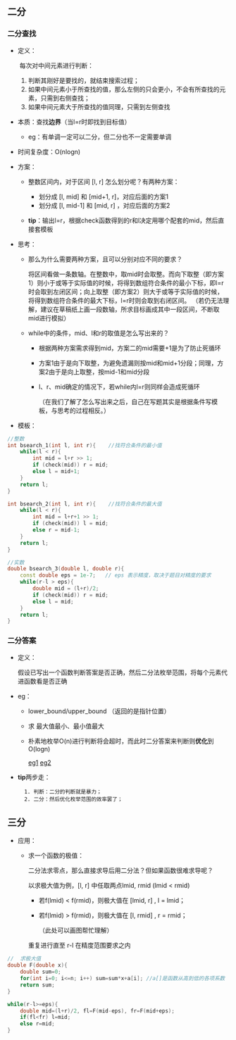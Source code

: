 ## 二分

### 二分查找

- 定义：

    ​	每次对中间元素进行判断：

    1. 判断其刚好是要找的，就结束搜索过程；
    2. 如果中间元素小于所查找的值，那么左侧的只会更小，不会有所查找的元素，只需到右侧查找；
    3. 如果中间元素大于所查找的值同理，只需到左侧查找

- 本质：查找**边界**（当l=r时即找到目标值）

    - eg：有单调一定可以二分，但二分也不一定需要单调

- 时间复杂度：O(nlogn)

- 方案：

    - 整数区间内，对于区间 [l, r] 怎么划分呢？有两种方案：

        - 划分成 [l, mid] 和 [mid+1, r]，对应后面的方案1
        - 划分成 [l, mid-1] 和 [mid, r] ，对应后面的方案2

    - **tip**：输出l=r，根据check函数得到的r和l决定用哪个配套的mid，然后直接套模板

- 思考：

    - 那么为什么需要两种方案，且可以分别对应不同的要求？

        将区间看做一条数轴。在整数中，取mid时会取整。而向下取整（即方案1）则小于或等于实际值的时候，将得到数组符合条件的最小下标，即l=r时会取到左闭区间；向上取整（即方案2）则大于或等于实际值的时候，将得到数组符合条件的最大下标，l=r时则会取到右闭区间。
        （若仍无法理解，建议在草稿纸上画一段数轴，所求目标画成其中一段区间，不断取mid进行模拟）

    - while中的条件，mid、l和r的取值是怎么写出来的？
      - 根据两种方案需求得到mid，方案二的mid需要+1是为了防止死循环
      - 方案1由于是向下取整，为避免遗漏则按mid和mid+1分段；同理，方案2由于是向上取整，按mid-1和mid分段
      - l、r、mid确定的情况下，若while内l=r则同样会造成死循环
      
          （在我们了解了怎么写出来之后，自己在写题其实是根据条件写模板，与思考的过程相反。）

- 模板：

```c++
//整数
int bsearch_1(int l, int r){	//找符合条件的最小值
    while(l < r){
        int mid = l+r >> 1;
        if (check(mid)) r = mid;
        else l = mid+1;
    }
    return l;
}

int bsearch_2(int l, int r){	//找符合条件的最大值
    while(l < r){
        int mid = l+r+1 >> 1;
        if (check(mid)) l = mid;
        else r = mid-1;
    }
    return l;
}

//实数
double bsearch_3(double l, double r){
    const double eps = 1e-7;   // eps 表示精度，取决于题目对精度的要求
    while(r-l > eps){
        double mid = (l+r)/2;
        if (check(mid)) r = mid;
        else l = mid;
    }
    return l;
}
```

### 二分答案

- 定义：

    假设已写出一个函数判断答案是否正确，然后二分法枚举范围，将每个元素代进函数看是否正确

- eg：
    - lower_bound/upper_bound （返回的是指针位置）

    - 求 最大值最小、最小值最大

    - 朴素地枚举O(n)进行判断将会超时，而此时二分答案来判断则**优化**到O(logn)

        [eg1](https://github.com/Evfidiw/acm-blog/blob/main/code/1_basic/topics/luoguP1873.cpp)  [eg2](https://github.com/Evfidiw/acm-blog/blob/main/code/codeforces/402D%20div2.cpp)

- **tip**两步走：

    	1. 判断：二分的判断就是暴力；
     	2. 二分：然后优化枚举范围的效率罢了；

## 三分

- 应用：

    - 求一个函数的极值：

        二分法求零点，那么直接求导后用二分法？但如果函数很难求导呢？

        以求极大值为例，[l, r] 中任取两点lmid, rmid (lmid < rmid) 

        - 若f(lmid) < f(rmid)，则极大值在 [lmid, r] , l = lmid；

        - 若f(lmid) > f(rmid)，则极大值在 [l, rmid] , r = rmid；

            （此处可以画图帮忙理解）

        重复进行直至 r-l 在精度范围要求之内

```c++
//	求极大值
double F(double x){
	double sum=0;
	for(int i=0; i<=n; i++) sum=sum*x+a[i];	//a[]是函数从高到低的各项系数
	return sum; 
}

while(r-l>=eps){
	double mid=(l+r)/2, fl=F(mid-eps), fr=F(mid+eps);
	if(fl<fr) l=mid;
	else r=mid;
}
```

## 